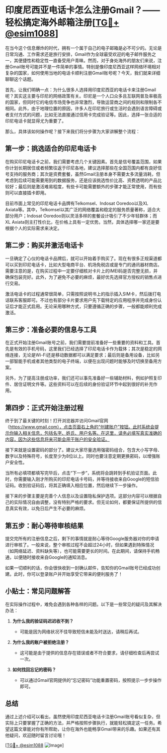 # 印度尼西亚电话卡怎么注册Gmail？——轻松搞定海外邮箱注册[[TG💪+ @esim1088](https://t.me/s/esim1088)]

在当今这个信息爆炸的时代，拥有一个属于自己的电子邮箱是必不可少的。无论是日常沟通、工作需求还是旅行安排，Gmail作为全球最受欢迎的电子邮件服务之一，其便捷性和稳定性一直备受用户青睐。然而，对于身处海外的朋友们来说，注册Gmail账号可能并不是一件简单的事情。特别是像印度尼西亚这样网络环境相对复杂的国家，如何使用当地的电话卡顺利注册Gmail账号呢？今天，我们就来详细聊聊这个话题。

首先，让我们明确一点：为什么很多人选择用印度尼西亚的电话卡来注册Gmail呢？其实这主要与印尼的网络政策有关。印尼是一个人口众多且互联网普及率极高的国家，但同时它的电信市场竞争也非常激烈，导致运营商之间的规则和限制各不相同。此外，由于地理位置的原因，许多人在印尼旅行或生活时会遇到语言障碍或者支付方式的问题，比如无法直接通过信用卡完成验证等。因此，选择一张合适的印尼电话卡就显得尤为重要了。

那么，具体该如何操作呢？接下来我们将分步骤为大家讲解整个流程：

## 第一步：挑选适合的印尼电话卡

在购买印尼电话卡之前，我们需要考虑几个关键因素。首先是信号覆盖范围，如果你计划长期居住或者频繁往返于印尼各地，建议选择那些在全国范围内都有良好信号支持的服务商；其次是资费套餐，虽然Gmail注册本身不需要太多流量消耗，但考虑到后续可能需要用到的数据服务，还是应该挑选性价比高、资费透明的产品比较好；最后则是激活难易程度，有些卡可能需要额外的步骤才能正常使用，而有些则可以直接插卡即用。

目前市面上常见的印尼电话卡品牌有Telkomsel、Indosat Ooredoo以及XL Axiata等。其中，Telkomsel以其广泛的网络覆盖和稳定的服务质量著称，适合大部分用户；Indosat Ooredoo则以灵活多样的套餐设计吸引了不少年轻群体；而XL Axiata则主打性价比，在价格上具有一定优势。当然，具体选择哪一家还是要根据个人的实际需求来决定。

## 第二步：购买并激活电话卡

一旦确定了心仪的电话卡品牌后，就可以开始着手购买了。现在有很多正规渠道都可以买到印尼电话卡，比如大型电商平台、机场免税店或是专门的通讯器材商店。需要注意的是，在购买过程中一定要仔细核对卡片上的IMEI码是否完整无损，并确保包装完好。此外，为了避免不必要的麻烦，最好优先选择官方授权的销售点进行交易。

激活电话卡的过程通常很简单，只需按照说明书上的指示插入SIM卡，然后拨打电话联系客服即可。不过也有部分卡片要求用户先下载特定的应用程序并完成身份认证后才能正式启用。无论采用哪种方式，只要遵循正确的步骤，一般都能顺利完成激活。

## 第三步：准备必要的信息与工具

在正式开始注册Gmail账号之前，我们需要提前准备好一些重要的资料和工具。首先是有效的手机号码，这里我们已经选择了印尼电话卡作为载体；其次是稳定的网络连接，无论是Wi-Fi还是移动数据都可以满足要求；最后则是备用设备，比如另一部智能手机或者其他类型的电子终端，以便在出现问题时能够及时切换至备用方案。

另外，为了提高注册成功率，我们还可以事先准备好一些辅助材料，例如护照复印件、居住证明文件等。这些资料可以在后续的身份验证环节中起到很好的补充作用。

## 第四步：正式开始注册过程

终于到了最关键的时刻！打开浏览器并访问Gmail官网（https://www.gmail.com），点击页面右上角的“创建账户”按钮。此时系统会提示你输入相关信息，包括名字、姓氏、用户名等。在这里，请务必填写真实准确的内容，因为这些信息将来可能会用于账户的安全验证。

接下来就是设置密码的部分了。建议大家尽量选用强密码组合，包含大小写字母、数字以及特殊符号，长度至少为8位以上。同时也要注意定期更换密码，以增强账户安全性。

当所有必填项都填写完毕后，点击“下一步”，系统将会跳转到手机验证页面。此时，你需要输入刚才所购买的印尼电话卡号码，并等待接收来自Google的短信验证码。收到验证码后，将其正确填入相应位置，然后继续下一步操作。

接下来的步骤主要是完善个人信息以及设置隐私保护选项。这部分内容可以根据自己的实际情况自由调整，没有特别严格的要求。但无论如何，都要保证所提供的信息真实有效，以免日后产生不必要的麻烦。

## 第五步：耐心等待审核结果

提交完所有的注册信息之后，剩下的事情就是耐心等待Google服务器对你的申请进行审核了。一般来说，整个审核过程不会超过24小时，但如果遇到特殊情况（如网络延迟、资料缺失等），也可能需要更长的时间。在此期间，请保持手机畅通，以便随时接收来自Google的通知消息。

如果一切顺利的话，你会很快收到一封确认邮件，告知你的Gmail账号已经成功创建。此时，你可以登录账户并开始享受它带来的便利服务了！

## 小贴士：常见问题解答

在实际操作过程中，难免会遇到各种各样的问题。以下是一些常见的疑问及其解决办法：

1. **为什么我的验证码迟迟收不到？**
   - 可能是因为网络状况不佳导致短信未能及时送达，请稍后再试。
   
2. **为什么我的账户被拒绝注册？**
   - 这可能是由于提供的信息存在错误或者不符合要求，请仔细检查后再尝试一次。

3. **如何找回忘记的密码？**
   - 可以通过Gmail官网提供的“忘记密码”功能重置密码，按照提示一步步操作即可。

## 总结

通过上述介绍可以看出，虽然使用印度尼西亚电话卡注册Gmail账号看似复杂，但实际上只要掌握了正确的方法，并严格按照步骤执行，就能轻松搞定这一任务。希望这篇文章能对你有所帮助，让你在海外也能畅享Gmail带来的乐趣。如果还有其他疑问，欢迎随时留言讨论哦！

[[TG💪+ @esim1088](https://t.me/s/esim1088) ![Image](https://i.postimg.cc/4NQfJmqS/Snipaste-2025-05-13-00-14-12.png)]
